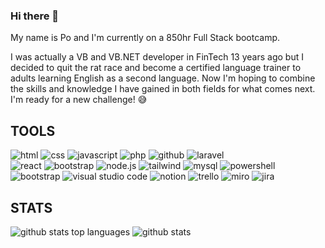 ### Hi there 👋

My name is Po and I'm currently on a 850hr Full Stack bootcamp. 

I was actually a VB and VB.NET developer in FinTech 13 years ago but I decided to quit the rat race and become a certified language trainer to adults learning English as a second language. Now I'm hoping to combine the skills and knowledge I have gained in both fields for what comes next. I'm ready for a new challenge! :sweat_smile:

## TOOLS

<img src= "https://img.shields.io/badge/html5-%23E34F26.svg?style=for-the-badge&logo=html5&logoColor=white" alt = "html"></img>
<img src= "https://img.shields.io/badge/css3-%231572B6.svg?style=for-the-badge&logo=css3&logoColor=white" alt = "css"></img>
<img src= "https://img.shields.io/badge/javascript-%23323330.svg?style=for-the-badge&logo=javascript&logoColor=%23F7DF1E" alt= "javascript"></img>
<img src= "https://img.shields.io/badge/PHP-777BB4?style=for-the-badge&logo=php&logoColor=white" alt= "php"></img>
<img src= "https://img.shields.io/badge/GitHub-100000?style=for-the-badge&logo=github&logoColor=white" alt= "github"></img>
<img src= "https://img.shields.io/badge/Laravel-FF2D20?style=for-the-badge&logo=laravel&logoColor=white" alt= "laravel"></img><br>
<img src= "https://img.shields.io/badge/React-20232A?style=for-the-badge&logo=react&logoColor=61DAFB" alt= "react"></img>
<img src= "https://img.shields.io/badge/Bootstrap-563D7C?style=for-the-badge&logo=bootstrap&logoColor=white" alt= "bootstrap"></img>
<img src= "https://img.shields.io/badge/Node.js-43853D?style=for-the-badge&logo=node.js&logoColor=white" alt= "node.js"></img>
<img src= "https://img.shields.io/badge/Tailwind_CSS-38B2AC?style=for-the-badge&logo=tailwind-css&logoColor=white" alt= "tailwind"></img>
<img src= "https://img.shields.io/badge/MySQL-00000F?style=for-the-badge&logo=mysql&logoColor=white" alt= "mysql"></img>
<img src= "https://img.shields.io/badge/Powershell-2CA5E0?style=for-the-badge&logo=powershell&logoColor=white" alt= "powershell"></img>
<img src= "https://img.shields.io/badge/Figma-F24E1E?style=for-the-badge&logo=figma&logoColor=white" alt= "bootstrap"></img>
<img src= "https://img.shields.io/badge/Visual_Studio_Code-0078D4?style=for-the-badge&logo=visual%20studio%20code&logoColor=white" alt= "visual studio code"></img>
<img src= "https://img.shields.io/badge/Notion-000000?style=for-the-badge&logo=notion&logoColor=white" alt= "notion"></img>
<img src= "https://img.shields.io/badge/Trello-0052CC?style=for-the-badge&logo=trello&logoColor=white" alt= "trello"></img>
<img src= "https://img.shields.io/badge/Miro-050038?style=for-the-badge&logo=Miro&logoColor=white" alt= "miro"></img>
<img src= "https://img.shields.io/badge/Jira-0052CC?style=for-the-badge&logo=Jira&logoColor=white" alt= "jira"></img>

## STATS

<img src= "https://github-readme-stats.vercel.app/api/top-langs/?username={username}&theme=blue-green" alt= "github stats top languages"></img>
<img src= "https://github-readme-stats.vercel.app/api?username={username}&theme=blue-green" alt= "github stats"></img>

<!--
**pohengchan/pohengchan** is a ✨ _special_ ✨ repository because its `README.md` (this file) appears on your GitHub profile.

Here are some ideas to get you started:


- 🔭 I’m currently working on ...
- 🌱 I’m currently learning ...
- 👯 I’m looking to collaborate on ...
- 🤔 I’m looking for help with ...
- 💬 Ask me about ...
- 📫 How to reach me: ...
- 😄 Pronouns: ...
- ⚡ Fun fact: ...
-->
